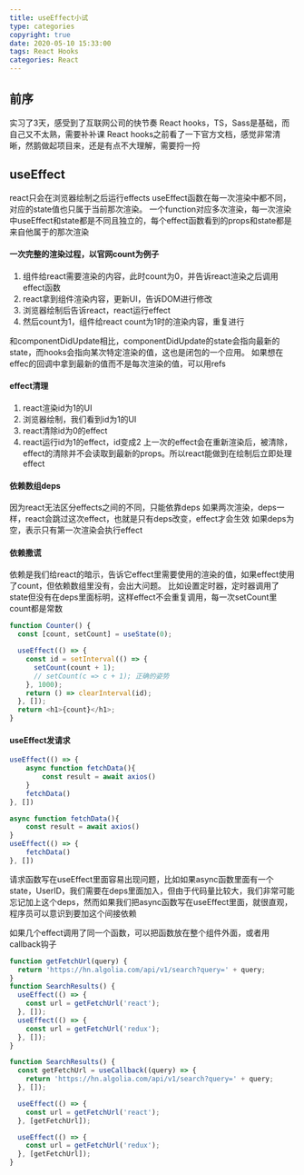 ```yaml
---
title: useEffect小试
type: categories
copyright: true
date: 2020-05-10 15:33:00
tags: React Hooks
categories: React
---
```


## 前序
实习了3天，感受到了互联网公司的快节奏
React hooks，TS，Sass是基础，而自己又不太熟，需要补补课
React hooks之前看了一下官方文档，感觉非常清晰，然鹅做起项目来，还是有点不大理解，需要捋一捋

## useEffect
react只会在浏览器绘制之后运行effects
useEffect函数在每一次渲染中都不同，对应的state值也只属于当前那次渲染。
一个function对应多次渲染，每一次渲染中useEffect和state都是不同且独立的，每个effect函数看到的props和state都是来自他属于的那次渲染

#### 一次完整的渲染过程，以官网count为例子
1. 组件给react需要渲染的内容，此时count为0，并告诉react渲染之后调用effect函数
2. react拿到组件渲染内容，更新UI，告诉DOM进行修改
3. 浏览器绘制后告诉react，react运行effect
4. 然后count为1，组件给react count为1时的渲染内容，重复进行

和componentDidUpdate相比，componentDidUpdate的state会指向最新的state，而hooks会指向某次特定渲染的值，这也是闭包的一个应用。
如果想在effec的回调中拿到最新的值而不是每次渲染的值，可以用refs

#### effect清理
1. react渲染id为1的UI
2. 浏览器绘制，我们看到id为1的UI
3. react清除id为0的effect
4. react运行id为1的effect，id变成2
上一次的effect会在重新渲染后，被清除，effect的清除并不会读取到最新的props。所以react能做到在绘制后立即处理effect

#### 依赖数组deps
因为react无法区分effects之间的不同，只能依靠deps
如果两次渲染，deps一样，react会跳过这次effect，也就是只有deps改变，effect才会生效
如果deps为空，表示只有第一次渲染会执行effect

#### 依赖撒谎
依赖是我们给react的暗示，告诉它effect里需要使用的渲染的值，如果effect使用了count，但依赖数组里没有，会出大问题。
比如设置定时器，定时器调用了state但没有在deps里面标明，这样effect不会重复调用，每一次setCount里count都是常数
```javascript
function Counter() {
  const [count, setCount] = useState(0);

  useEffect(() => {
    const id = setInterval(() => {
      setCount(count + 1);
      // setCount(c => c + 1); 正确的姿势
    }, 1000);
    return () => clearInterval(id);
  }, []);
  return <h1>{count}</h1>;
}
```

#### useEffect发请求
```javascript
useEffect(() => {
    async function fetchData(){
        const result = await axios()
    }
    fetchData()
}, [])

async function fetchData(){
    const result = await axios()
}
useEffect(() => {
    fetchData()
}, [])
```
请求函数写在useEffect里面容易出现问题，比如如果async函数里面有一个state，UserID，我们需要在deps里面加入，但由于代码量比较大，我们非常可能忘记加上这个deps，然而如果我们把async函数写在useEffect里面，就很直观，程序员可以意识到要加这个间接依赖

如果几个effect调用了同一个函数，可以把函数放在整个组件外面，或者用callback钩子
```javascript
function getFetchUrl(query) {
  return 'https://hn.algolia.com/api/v1/search?query=' + query;
}
function SearchResults() {
  useEffect(() => {
    const url = getFetchUrl('react');
  }, []);
  useEffect(() => {
    const url = getFetchUrl('redux');
  }, []);
}

function SearchResults() {
  const getFetchUrl = useCallback((query) => {
    return 'https://hn.algolia.com/api/v1/search?query=' + query;
  }, []); 

  useEffect(() => {
    const url = getFetchUrl('react');
  }, [getFetchUrl]);

  useEffect(() => {
    const url = getFetchUrl('redux');
  }, [getFetchUrl]); 
}
```
